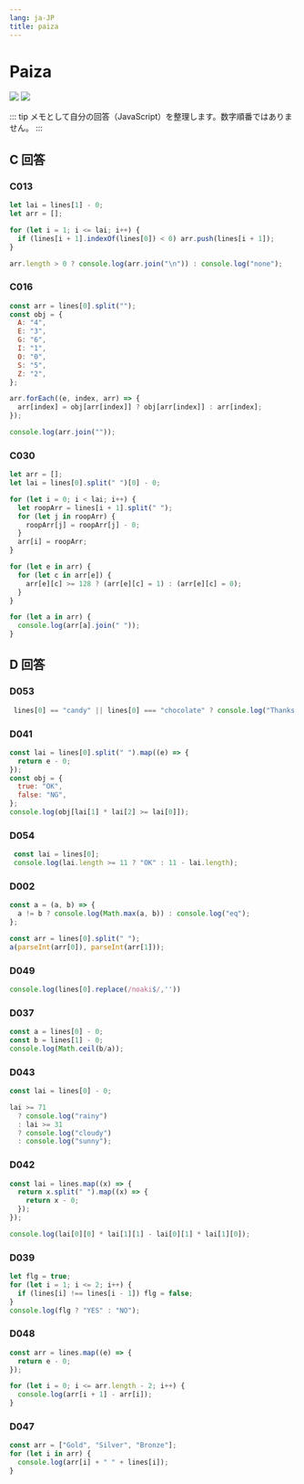 ```yaml
---
lang: ja-JP
title: paiza
---
```


# Paiza

![](https://img.shields.io/badge/-Typescript-9ca3af.svg?logo=typescript&style=popout-square)  ![](https://img.shields.io/badge/-Javascript-9ca3af.svg?logo=javascript&style=popout-square)



::: tip
メモとして自分の回答（JavaScript）を整理します。数字順番ではありません。
:::



## C 回答

### C013

```js
let lai = lines[1] - 0;
let arr = [];

for (let i = 1; i <= lai; i++) {
  if (lines[i + 1].indexOf(lines[0]) < 0) arr.push(lines[i + 1]);
}

arr.length > 0 ? console.log(arr.join("\n")) : console.log("none");
```

### C016

```js
const arr = lines[0].split("");
const obj = {
  A: "4",
  E: "3",
  G: "6",
  I: "1",
  O: "0",
  S: "5",
  Z: "2",
};

arr.forEach((e, index, arr) => {
  arr[index] = obj[arr[index]] ? obj[arr[index]] : arr[index];
});

console.log(arr.join(""));
```

### C030

```js
let arr = [];
let lai = lines[0].split(" ")[0] - 0;

for (let i = 0; i < lai; i++) {
  let roopArr = lines[i + 1].split(" ");
  for (let j in roopArr) {
    roopArr[j] = roopArr[j] - 0;
  }
  arr[i] = roopArr;
}

for (let e in arr) {
  for (let c in arr[e]) {
    arr[e][c] >= 128 ? (arr[e][c] = 1) : (arr[e][c] = 0);
  }
}

for (let a in arr) {
  console.log(arr[a].join(" "));
}
```



## D 回答

### D053

```javascript
 lines[0] == "candy" || lines[0] === "chocolate" ? console.log("Thanks!") : console.log("No!");
```

### D041

```js
const lai = lines[0].split(" ").map((e) => {
  return e - 0;
});
const obj = {
  true: "OK",
  false: "NG",
};
console.log(obj[lai[1] * lai[2] >= lai[0]]);
```

### D054

```js
 const lai = lines[0];
 console.log(lai.length >= 11 ? "OK" : 11 - lai.length);
```

### D002

```js
const a = (a, b) => {
  a != b ? console.log(Math.max(a, b)) : console.log("eq");
};

const arr = lines[0].split(" ");
a(parseInt(arr[0]), parseInt(arr[1]));
```

### D049

```js
console.log(lines[0].replace(/noaki$/,''))
```

### D037

```js
const a = lines[0] - 0;
const b = lines[1] - 0;
console.log(Math.ceil(b/a));
```

### **D043**

```js
const lai = lines[0] - 0;

lai >= 71
  ? console.log("rainy")
  : lai >= 31
  ? console.log("cloudy")
  : console.log("sunny");
```

### **D042**

```js
const lai = lines.map((x) => {
  return x.split(" ").map((x) => {
    return x - 0;
  });
});

console.log(lai[0][0] * lai[1][1] - lai[0][1] * lai[1][0]);
```

### **D039**

```js
let flg = true;
for (let i = 1; i <= 2; i++) {
  if (lines[i] !== lines[i - 1]) flg = false;
}
console.log(flg ? "YES" : "NO");
```

### D048

```js
const arr = lines.map((e) => {
  return e - 0;
});

for (let i = 0; i <= arr.length - 2; i++) {
  console.log(arr[i + 1] - arr[i]);
}
```

### D047

```js
const arr = ["Gold", "Silver", "Bronze"];
for (let i in arr) {
  console.log(arr[i] + " " + lines[i]);
}
```

